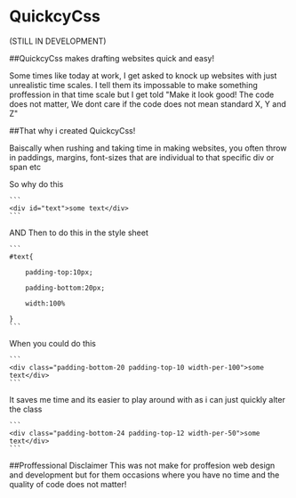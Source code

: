 QuickcyCss
==========
(STILL IN DEVELOPMENT)

##QuickcyCss makes drafting websites quick and easy! 

Some times like today at work, I get asked to knock up websites with just unrealistic time scales. I tell them its impossable to make something proffession in that time scale but I get told "Make it look good! The code does not matter, We dont care if the code does not mean standard X, Y and Z"

##That why i created QuickcyCss!

Baiscally when rushing and taking time in making websites, you often throw in paddings, margins, font-sizes that are individual to that specific div or span etc

So why do this 

	```
	<div id="text">some text</div>
	```

AND Then to do this in the style sheet

	```
	#text{

		padding-top:10px;

		padding-bottom:20px;

		width:100%

	}
	```

When you could do this

	```
	<div class="padding-bottom-20 padding-top-10 width-per-100">some text</div>
	```

It saves me time and its easier to play around with as i can just quickly alter the class
	
	```
	<div class="padding-bottom-24 padding-top-12 width-per-50">some text</div>
	```

##Proffessional Disclaimer
This was not make for proffesion web design and development but for them occasions where you have no time and the quality of code does not matter!

